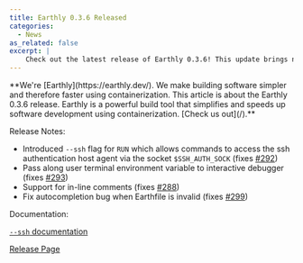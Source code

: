 ```yaml
---
title: Earthly 0.3.6 Released
categories:
  - News
as_related: false
excerpt: |
    Check out the latest release of Earthly 0.3.6! This update brings new features like enhanced command access and support for in-line comments. Don't miss out on the improved autocompletion and user terminal environment variable pass-along.
---
```

<!--sgpt-->**We're [Earthly](https://earthly.dev/). We make building software simpler and therefore faster using containerization. This article is about the Earthly 0.3.6 release. Earthly is a powerful build tool that simplifies and speeds up software development using containerization. [Check us out](/).**

Release Notes:

- Introduced `--ssh` flag for `RUN` which allows commands to access the ssh authentication host agent via the socket `$SSH_AUTH_SOCK` (fixes [#292](https://github.com/earthly/earthly/pull/292))
- Pass along user terminal environment variable to interactive debugger (fixes [#293](https://github.com/earthly/earthly/pull/293))
- Support for in-line comments (fixes [#288](https://github.com/earthly/earthly/pull/288))
- Fix autocompletion bug when Earthfile is invalid (fixes [#299](https://github.com/earthly/earthly/pull/299))

Documentation:

[`--ssh` documentation](https://docs.earthly.dev/earthfile#ssh)

[Release Page](https://github.com/earthly/earthly/releases/tag/v0.3.6)
